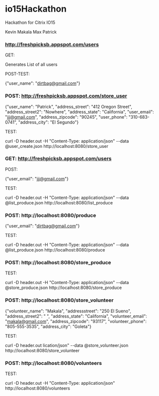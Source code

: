# io15Hackathon
Hackathon for Citrix IO15

Kevin
Makala
Max
Patrick
### http://freshpicksb.appspot.com/users

GET:

Generates List of all users

POST-TEST:

{"user_name": "dirtbag@gmail.com"}

### POST: http://freshpicksb.appspot.com/store_user


{"user_name": "Patrick", "address_street": "412 Oregon Street", "address_street2": "Nowhere", "address_state": "California", "user_email": "jjj@gmail.com", "address_zipcode": "90245", "user_phone": "310-683-0741", "address_city": "El Segundo"}

TEST:

curl -D header.out -H "Content-Type: application/json" --data @user_create.json http://localhost:8080/store_user




### GET: http://freshpicksb.appspot.com/users



POST:

{"user_email": "jjj@gmail.com"}

TEST:

curl -D header.out -H "Content-Type: application/json" --data @list_produce.json http://localhost:8080/list_produce


### POST: http://localhost:8080/produce

{"user_email": "dirtbag@gmail.com"}

TEST:

curl -D header.out -H "Content-Type: application/json" --data @list_produce.json http://localhost:8080/produce

### POST: http://localhost:8080/store_produce

TEST:

curl -D header.out -H "Content-Type: application/json" --data @store_produce.json http://localhost:8080/store_produce


### POST: http://localhost:8080/store_volunteer

{"volunteer_name": "Makala", "addressstreet": "250 El Sueno", "address_street2": " ", "address_state": "California", "volunteer_email": "makala@gmail.com", "address_zipcode": "93117", "volunteer_phone": "805-555-3535", "address_city": "Goleta"}

TEST:

curl -D header.out lication/json" --data @store_volunteer.json http://localhost:8080/store_volunteer


### POST: http://localhost:8080/volunteers

TEST:

curl -D header.out -H "Content-Type: application/json" http://localhost:8080/volunteers
